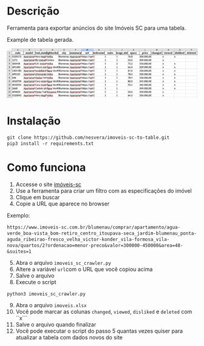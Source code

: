 # Descrição
Ferramenta para exportar anúncios do site Imóveis SC para uma tabela.

Example de tabela gerada.

![Alt text](./doc/table-result.png?raw=true "Table")


# Instalação

```
git clone https://github.com/nesvera/imoveis-sc-to-table.git
pip3 install -r requirements.txt
```

# Como funciona

1. Accesse o site [imóveis-sc](https://www.imoveis-sc.com.br)
2. Use a ferramenta para criar um filtro com as especificações do imóvel
3. Clique em buscar
4. Copie a URL que aparece no browser

Exemplo:
```
https://www.imoveis-sc.com.br/blumenau/comprar/apartamento/agua-verde_boa-vista_bom-retiro_centro_itoupava-seca_jardim-blumenau_ponta-aguda_ribeirao-fresco_velha_victor-konder_vila-formosa_vila-nova/quartos/2?ordenacao=menor-preco&valor=300000-450000&area=48-&suites=1
```

5. Abra o arquivo ``imoveis_sc_crawler.py``
6. Altere a variável ``url``com o URL que você copiou acima
7. Salve o arquivo
8. Execute o script

```
python3 imoveis_sc_crawler.py
```

9. Abra o arquivo ``imoveis.xlsx ``
10. Você pode marcar as colunas ``changed``, ``viewed``, ``disliked`` e ``deleted`` com ``x```
11. Salve o arquivo quando finalizar
12. Você pode executar o script do passo 5 quantas vezes quiser para atualizar a tabela com dados novos do site
